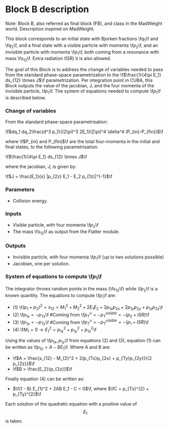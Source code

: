 # Block B description
Note: Block B, also referred as final block (FB), and class in the MadWeight world. 
Description inspired on MadWeight.

This block corresponds to an initial state with Bjorken fractions \f$q_1$\f and \f$q_2$\f, 
and a final state with a visible particle with momenta \f$p_2$\f, and an invisible particle 
with momenta \f$p_1$\f, both coming from a resonance with mass \f$s_{12}$\f. Extra radiation (ISR) it is also allowed.

The goal of this Block is to address the change of variables needed to pass from the standard phase-space
parametrization to the \f$\frac{1}{4\pi E_1} ds_{12} \times J$\f parametrization. Per integration point 
in CUBA, this Block outputs the value of the jacobian, J, and the four momenta of the invisible particle, 
\f$p_1$\f. The system of equations needed to compute \f$p_1$\f is described below. 


### Change of variables

From the standard phase-space parametrisation:

\f$dq_1 dq_2\frac{d^3 p_1}{(2\pi)^3 2E_1}(2\pi)^4 \delta^4 (P_{in}-P_{fin})$\f

where \f$P_{in} and P_{fin)$\f are the total four-momenta in the initial and final states, to the 
following parametrisation: 

\f$\frac{1}{4\pi E_1} ds_{12} \times J$\f

where the jacobian, J, is given by:

\f$J = \frac{E_1}{s} |p_{2z} E_1 -  E_2 p_{1z}|^{-1}$\f

### Parameters

- Collision energy.

### Inputs

- Visible particle, with four momenta \f$p_2$\f
- The mass \f$s_{12}$\f as output from the Flatter module.

### Outputs

- Invisible particle, with four momenta \f$p_1$\f (up to two solutions possible)
- Jacobian, one per solution.    

### System of equations to compute \f$p_1$\f

The integrator throws random points in the mass (\f$s_{12}$\f) while \f$p_2$\f is a known quantity. The equations to 
compute \f$p_1$\f are:

- (1) \f$(p_1 + p_2)^2 = s_{12} = M_{1}^{2} + M_{2}^2 + 2 E_1 E_2 + 2 p_{1x}p_{2x} + 2p_{1y}p_{2y} + p_{1z}p_{2z}$\f
- (2) \f$p_{1x} = - p_{Tx}$\f #Coming from \f$p_{T}^{\nu} = -p_{T}^{visible} = - (p_2 + ISR)$\f
- (3) \f$p_{1y} = - p_{Ty}$\f #Coming from \f$p_{T}^{\nu} = -p_{T}^{visible} = - (p_1 + ISR)$\f
- (4) \f$M_1 = 0 \to E_{1}^2 = p_{1x}^2 + p_{1y}^2 + p_{1z}^2$\f

Using the values of \f$p_{1x}, p_{1y}$\f from equations (2) and (3), equation (1) can be written as \f$p_{1z} = A - B E_1$\f. Where A and B are:

- \f$A = \frac{s_{12} - M_{2}^2 + 2(p_{Tx}p_{2x} + p_{Ty}p_{2y})}{2 p_{2z}}$\f
- \f$B = \frac{E_2}{p_{2z}}$\f

Finally equation (4) can be written as: 

- $\f(1 - B) E_{1}^2 + 2AB E_1 - C = 0$\f, where $\fC = p_{Tx}^{2} + p_{Ty}^{2}$\f

Each solution of the quadratic equation with a positive value of $$E_1$$ is taken.

